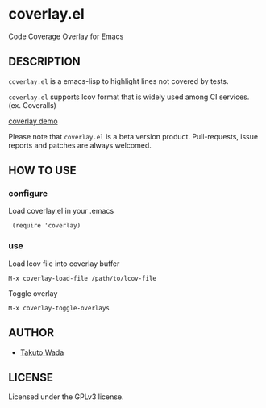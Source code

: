coverlay.el
================================

Code Coverage Overlay for Emacs


DESCRIPTION
---------------------------------------
`coverlay.el` is a emacs-lisp to highlight lines not covered by tests.

`coverlay.el` supports lcov format that is widely used among CI services. (ex. Coveralls)

[coverlay demo](https://raw.githubusercontent.com/twada/coverlay.el/master/img/coverlay_demo.png "coverlay demo")

Please note that `coverlay.el` is a beta version product. Pull-requests, issue reports and patches are always welcomed.


HOW TO USE
---------------------------------------

### configure

Load coverlay.el in your .emacs

     (require 'coverlay)


### use

Load lcov file into coverlay buffer

    M-x coverlay-load-file /path/to/lcov-file

Toggle overlay

    M-x coverlay-toggle-overlays


AUTHOR
---------------------------------------
* [Takuto Wada](http://github.com/twada)


LICENSE
---------------------------------------
Licensed under the GPLv3 license.
